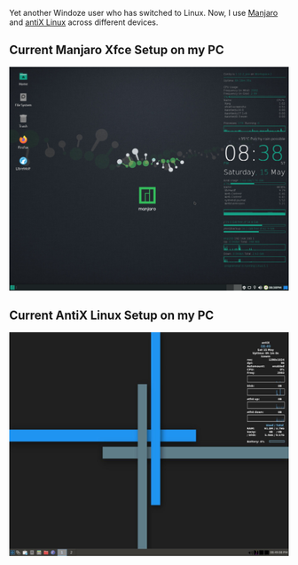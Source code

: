 Yet another Windoze user who has switched to Linux. Now, I use [Manjaro](https://manjaro.org/) and [antiX Linux](https://antixlinux.com/) across different devices.
## Current Manjaro Xfce Setup on my PC
![Manjaro Desktop](manjaro.png "Manjaro Desktop on my PC")
## Current AntiX Linux Setup on my PC
![AntiX Linux Desktop](antix-linux.jpg "Antix Linux Desktop on my PC")
